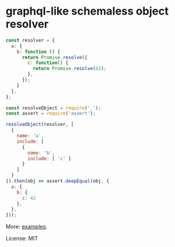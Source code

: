 # graphql-like schemaless object resolver

```js
const resolver = {
  a: {
    b: function () {
      return Promise.resolve({
        c: function() {
          return Promise.resolve(42);
        },
      });
    }
  },
};

const resolveObject = require('.');
const assert = require('assert');

resolveObject(resolver, [
  {
    name: 'a',
    include: [
      {
        name: 'b',
        include: [ 'c' ]
      }
    ]
  }
]).then(obj => assert.deepEqual(obj, {
  a: {
    b: {
      c: 42
    },
  },
}));
```

More: [examples](https://github.com/tomazy/resolve-object/blob/master/test/examples.js).

License: MIT
